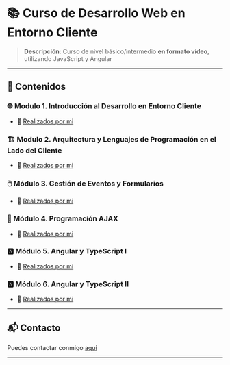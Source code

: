 # 📚 Curso de Desarrollo Web en Entorno Cliente
> **Descripción**: Curso de nivel básico/intermedio **en formato vídeo**, utilizando JavaScript y Angular

<!-- ---

### 📚 Módulos
Breve descripción de cómo se organiza el curso (por módulos, semanas, temas).

---

## 🛠 Herramientas y Recursos Necesarios
Listado de herramientas, software, lecturas previas o cualquier otro recurso necesario para seguir el curso. -->

---

## 📖 Contenidos

### 🌐 Modulo 1. Introducción al Desarrollo en Entorno Cliente 
- 🎥 [Realizados por mi](https://www.youtube.com/playlist?list=PLZOstcbQvZh-rvZGHxtgDNKGUfS7TMDP5)

<!-- - 📚 [Contenido adicional relacionado](link)  -->
<!--#### 📑 Lecturas
- [Nombre de la Lectura](link)
#### 🎯 Ejercicios
- [Nombre del Ejercicio](link)
-->

### 🏗️ Modulo 2. Arquitectura y Lenguajes de Programación en el Lado del Cliente 
- 🎥 [Realizados por mi](https://www.youtube.com/playlist?list=PLZOstcbQvZh95UY-E0mFcuK-Eqw2IEBfs) 
<!-- - 📚 [Contenido adicional relacionado](link) -->

### 🖱️ Módulo 3. Gestión de Eventos y Formularios 
- 🎥 [Realizados por mi](https://www.youtube.com/playlist?list=PLZOstcbQvZh_kSBJGZB0kFBfP5Zy7RIfE) 
<!-- - 📚 [Contenido adicional relacionado](link) -->

### 🔄 Módulo 4. Programación AJAX 
- 🎥 [Realizados por mi](https://youtube.com/playlist?list=PLZOstcbQvZh8PXM86ETog1_xBoMJe-DcG&si=XaghMkSOu7kFFcI4) 
<!-- - 📚 [Contenido adicional relacionado](link) -->

### 🅰️ Módulo 5. Angular y TypeScript I  
- 🎥 [Realizados por mi](https://youtube.com/playlist?list=PLZOstcbQvZh8m3Q2b9E0WuGp4DwAel__E&si=idjetOZmPTEdgQnV) 
<!-- - 📚 [Contenido adicional relacionado](link) -->

### 🅰️  Módulo 6. Angular y TypeScript II 
- 🎥 [Realizados por mi](https://youtube.com/playlist?list=PLZOstcbQvZh_xFhuSM9AS25DM_j_ThT4_&si=tBTenLf8n5MtIBZW) 
<!-- - 📚 [Contenido adicional relacionado](link) -->

<!--
---

## 🚀 Proyectos y Evaluaciones
Detalles sobre los proyectos, trabajos prácticos o evaluaciones que los estudiantes deberán completar, incluyendo criterios de evaluación y fechas límites.

---

## ❓ Preguntas Frecuentes (FAQ)
Un apartado para resolver dudas comunes puede ser muy útil para los estudiantes y reducir repetición de consultas.

---


## 🤝 Cómo Contribuir
Si tu curso o proyecto está abierto a contribuciones, aquí puedes explicar cómo los interesados pueden hacerlo.
-->
---

## 📬 Contacto
Puedes contactar conmigo [aquí](mailto:iarana@birt.eus)

---
